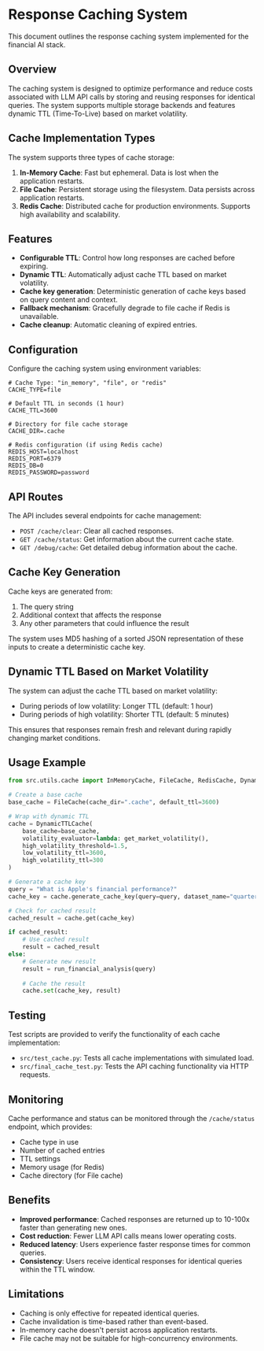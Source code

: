 # Response Caching System

This document outlines the response caching system implemented for the financial AI stack.

## Overview

The caching system is designed to optimize performance and reduce costs associated with LLM API calls by storing and reusing responses for identical queries. The system supports multiple storage backends and features dynamic TTL (Time-To-Live) based on market volatility.

## Cache Implementation Types

The system supports three types of cache storage:

1. **In-Memory Cache**: Fast but ephemeral. Data is lost when the application restarts.
2. **File Cache**: Persistent storage using the filesystem. Data persists across application restarts.
3. **Redis Cache**: Distributed cache for production environments. Supports high availability and scalability.

## Features

- **Configurable TTL**: Control how long responses are cached before expiring.
- **Dynamic TTL**: Automatically adjust cache TTL based on market volatility.
- **Cache key generation**: Deterministic generation of cache keys based on query content and context.
- **Fallback mechanism**: Gracefully degrade to file cache if Redis is unavailable.
- **Cache cleanup**: Automatic cleaning of expired entries.

## Configuration

Configure the caching system using environment variables:

```
# Cache Type: "in_memory", "file", or "redis"
CACHE_TYPE=file

# Default TTL in seconds (1 hour)
CACHE_TTL=3600

# Directory for file cache storage
CACHE_DIR=.cache

# Redis configuration (if using Redis cache)
REDIS_HOST=localhost
REDIS_PORT=6379
REDIS_DB=0
REDIS_PASSWORD=password
```

## API Routes

The API includes several endpoints for cache management:

- `POST /cache/clear`: Clear all cached responses.
- `GET /cache/status`: Get information about the current cache state.
- `GET /debug/cache`: Get detailed debug information about the cache.

## Cache Key Generation

Cache keys are generated from:

1. The query string
2. Additional context that affects the response
3. Any other parameters that could influence the result

The system uses MD5 hashing of a sorted JSON representation of these inputs to create a deterministic cache key.

## Dynamic TTL Based on Market Volatility

The system can adjust the cache TTL based on market volatility:

- During periods of low volatility: Longer TTL (default: 1 hour)
- During periods of high volatility: Shorter TTL (default: 5 minutes)

This ensures that responses remain fresh and relevant during rapidly changing market conditions.

## Usage Example

```python
from src.utils.cache import InMemoryCache, FileCache, RedisCache, DynamicTTLCache

# Create a base cache
base_cache = FileCache(cache_dir=".cache", default_ttl=3600)

# Wrap with dynamic TTL
cache = DynamicTTLCache(
    base_cache=base_cache,
    volatility_evaluator=lambda: get_market_volatility(),
    high_volatility_threshold=1.5,
    low_volatility_ttl=3600,
    high_volatility_ttl=300
)

# Generate a cache key
query = "What is Apple's financial performance?"
cache_key = cache.generate_cache_key(query=query, dataset_name="quarterly_reports")

# Check for cached result
cached_result = cache.get(cache_key)

if cached_result:
    # Use cached result
    result = cached_result
else:
    # Generate new result
    result = run_financial_analysis(query)
    
    # Cache the result
    cache.set(cache_key, result)
```

## Testing

Test scripts are provided to verify the functionality of each cache implementation:

- `src/test_cache.py`: Tests all cache implementations with simulated load.
- `src/final_cache_test.py`: Tests the API caching functionality via HTTP requests.

## Monitoring

Cache performance and status can be monitored through the `/cache/status` endpoint, which provides:

- Cache type in use
- Number of cached entries
- TTL settings
- Memory usage (for Redis)
- Cache directory (for File cache)

## Benefits

- **Improved performance**: Cached responses are returned up to 10-100x faster than generating new ones.
- **Cost reduction**: Fewer LLM API calls means lower operating costs.
- **Reduced latency**: Users experience faster response times for common queries.
- **Consistency**: Users receive identical responses for identical queries within the TTL window.

## Limitations

- Caching is only effective for repeated identical queries.
- Cache invalidation is time-based rather than event-based.
- In-memory cache doesn't persist across application restarts.
- File cache may not be suitable for high-concurrency environments. 